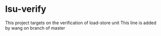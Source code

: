 # lsu-verify
This project targets on the verification of load-store unit
T h i s   l i n e   i s   a d d e d   b y   w a n g   o n   b r a n c h   o f   m a s t e r  
 